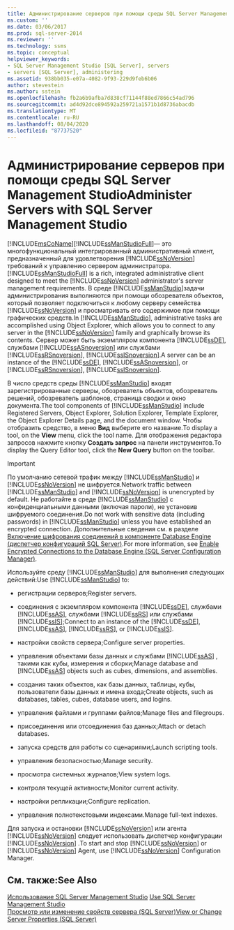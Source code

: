 ```yaml
---
title: Администрирование серверов при помощи среды SQL Server Management Studio | Документация Майкрософт
ms.custom: ''
ms.date: 03/06/2017
ms.prod: sql-server-2014
ms.reviewer: ''
ms.technology: ssms
ms.topic: conceptual
helpviewer_keywords:
- SQL Server Management Studio [SQL Server], servers
- servers [SQL Server], administering
ms.assetid: 938bb035-e07a-4082-9f93-229d9feb6b06
author: stevestein
ms.author: sstein
ms.openlocfilehash: fb2a6b9afba7d838cf71144f88ed7866c54ad796
ms.sourcegitcommit: ad4d92dce894592a259721a1571b1d8736abacdb
ms.translationtype: MT
ms.contentlocale: ru-RU
ms.lasthandoff: 08/04/2020
ms.locfileid: "87737520"
---
```

# <a name="administer-servers-with-sql-server-management-studio"></a><span data-ttu-id="a616d-102">Администрирование серверов при помощи среды SQL Server Management Studio</span><span class="sxs-lookup"><span data-stu-id="a616d-102">Administer Servers with SQL Server Management Studio</span></span>
  [!INCLUDE[msCoName](../includes/msconame-md.md)]<span data-ttu-id="a616d-103">[!INCLUDE[ssManStudioFull](../includes/ssmanstudiofull-md.md)]— это многофункциональный интегрированный административный клиент, предназначенный для удовлетворения [!INCLUDE[ssNoVersion](../includes/ssnoversion-md.md)] требований к управлению сервером администратора.</span><span class="sxs-lookup"><span data-stu-id="a616d-103">[!INCLUDE[ssManStudioFull](../includes/ssmanstudiofull-md.md)] is a rich, integrated administrative client designed to meet the [!INCLUDE[ssNoVersion](../includes/ssnoversion-md.md)] administrator's server management requirements.</span></span> <span data-ttu-id="a616d-104">В среде [!INCLUDE[ssManStudio](../includes/ssmanstudio-md.md)]задачи администрирования выполняются при помощи обозревателя объектов, который позволяет подключиться к любому серверу семейства [!INCLUDE[ssNoVersion](../includes/ssnoversion-md.md)] и просматривать его содержимое при помощи графических средств.</span><span class="sxs-lookup"><span data-stu-id="a616d-104">In [!INCLUDE[ssManStudio](../includes/ssmanstudio-md.md)], administrative tasks are accomplished using Object Explorer, which allows you to connect to any server in the [!INCLUDE[ssNoVersion](../includes/ssnoversion-md.md)] family and graphically browse its contents.</span></span> <span data-ttu-id="a616d-105">Сервер может быть экземпляром компонента [!INCLUDE[ssDE](../includes/ssde-md.md)], службами [!INCLUDE[ssASnoversion](../includes/ssasnoversion-md.md)] или службами [!INCLUDE[ssRSnoversion](../includes/ssrsnoversion-md.md)], [!INCLUDE[ssISnoversion](../includes/ssisnoversion-md.md)].</span><span class="sxs-lookup"><span data-stu-id="a616d-105">A server can be an instance of the [!INCLUDE[ssDE](../includes/ssde-md.md)], [!INCLUDE[ssASnoversion](../includes/ssasnoversion-md.md)], or [!INCLUDE[ssRSnoversion](../includes/ssrsnoversion-md.md)], [!INCLUDE[ssISnoversion](../includes/ssisnoversion-md.md)].</span></span>  
  
 <span data-ttu-id="a616d-106">В число средств среды [!INCLUDE[ssManStudio](../includes/ssmanstudio-md.md)] входят зарегистрированные серверы, обозреватель объектов, обозреватель решений, обозреватель шаблонов, страница сводки и окно документа.</span><span class="sxs-lookup"><span data-stu-id="a616d-106">The tool components of [!INCLUDE[ssManStudio](../includes/ssmanstudio-md.md)] include Registered Servers, Object Explorer, Solution Explorer, Template Explorer, the Object Explorer Details page, and the document window.</span></span> <span data-ttu-id="a616d-107">Чтобы отобразить средство, в меню **Вид** выберите его название.</span><span class="sxs-lookup"><span data-stu-id="a616d-107">To display a tool, on the **View** menu, click the tool name.</span></span> <span data-ttu-id="a616d-108">Для отображения редактора запросов нажмите кнопку **Создать запрос** на панели инструментов.</span><span class="sxs-lookup"><span data-stu-id="a616d-108">To display the Query Editor tool, click the **New Query** button on the toolbar.</span></span>  
  
> [!IMPORTANT]  
>  <span data-ttu-id="a616d-109">По умолчанию сетевой трафик между [!INCLUDE[ssManStudio](../includes/ssmanstudio-md.md)] и [!INCLUDE[ssNoVersion](../includes/ssnoversion-md.md)] не шифруется.</span><span class="sxs-lookup"><span data-stu-id="a616d-109">Network traffic between [!INCLUDE[ssManStudio](../includes/ssmanstudio-md.md)] and [!INCLUDE[ssNoVersion](../includes/ssnoversion-md.md)] is unencrypted by default.</span></span> <span data-ttu-id="a616d-110">Не работайте в среде [!INCLUDE[ssManStudio](../includes/ssmanstudio-md.md)] с конфиденциальными данными (включая пароли), не установив шифруемого соединения.</span><span class="sxs-lookup"><span data-stu-id="a616d-110">Do not work with sensitive data (including passwords) in [!INCLUDE[ssManStudio](../includes/ssmanstudio-md.md)] unless you have established an encrypted connection.</span></span> <span data-ttu-id="a616d-111">Дополнительные сведения см. в разделе [Включение шифрования соединений в компоненте Database Engine (диспетчер конфигураций SQL Server)](../database-engine/configure-windows/enable-encrypted-connections-to-the-database-engine.md).</span><span class="sxs-lookup"><span data-stu-id="a616d-111">For more information, see [Enable Encrypted Connections to the Database Engine &#40;SQL Server Configuration Manager&#41;](../database-engine/configure-windows/enable-encrypted-connections-to-the-database-engine.md).</span></span>  
  
 <span data-ttu-id="a616d-112">Используйте среду [!INCLUDE[ssManStudio](../includes/ssmanstudio-md.md)] для выполнения следующих действий:</span><span class="sxs-lookup"><span data-stu-id="a616d-112">Use [!INCLUDE[ssManStudio](../includes/ssmanstudio-md.md)] to:</span></span>  
  
-   <span data-ttu-id="a616d-113">регистрации серверов;</span><span class="sxs-lookup"><span data-stu-id="a616d-113">Register servers.</span></span>  
  
-   <span data-ttu-id="a616d-114">соединения с экземпляром компонента [!INCLUDE[ssDE](../includes/ssde-md.md)], службами [!INCLUDE[ssAS](../includes/ssas-md.md)], службами [!INCLUDE[ssRS](../includes/ssrs.md)] или службами [!INCLUDE[ssIS](../includes/ssis-md.md)];</span><span class="sxs-lookup"><span data-stu-id="a616d-114">Connect to an instance of the [!INCLUDE[ssDE](../includes/ssde-md.md)], [!INCLUDE[ssAS](../includes/ssas-md.md)], [!INCLUDE[ssRS](../includes/ssrs.md)], or [!INCLUDE[ssIS](../includes/ssis-md.md)].</span></span>  
  
-   <span data-ttu-id="a616d-115">настройки свойств сервера;</span><span class="sxs-lookup"><span data-stu-id="a616d-115">Configure server properties.</span></span>  
  
-   <span data-ttu-id="a616d-116">управления объектами базы данных и службами [!INCLUDE[ssAS](../includes/ssas-md.md)] , такими как кубы, измерения и сборки;</span><span class="sxs-lookup"><span data-stu-id="a616d-116">Manage database and [!INCLUDE[ssAS](../includes/ssas-md.md)] objects such as cubes, dimensions, and assemblies.</span></span>  
  
-   <span data-ttu-id="a616d-117">создания таких объектов, как базы данных, таблицы, кубы, пользователи базы данных и имена входа;</span><span class="sxs-lookup"><span data-stu-id="a616d-117">Create objects, such as databases, tables, cubes, database users, and logins.</span></span>  
  
-   <span data-ttu-id="a616d-118">управления файлами и группами файлов;</span><span class="sxs-lookup"><span data-stu-id="a616d-118">Manage files and filegroups.</span></span>  
  
-   <span data-ttu-id="a616d-119">присоединения или отсоединения баз данных;</span><span class="sxs-lookup"><span data-stu-id="a616d-119">Attach or detach databases.</span></span>  
  
-   <span data-ttu-id="a616d-120">запуска средств для работы со сценариями;</span><span class="sxs-lookup"><span data-stu-id="a616d-120">Launch scripting tools.</span></span>  
  
-   <span data-ttu-id="a616d-121">управления безопасностью;</span><span class="sxs-lookup"><span data-stu-id="a616d-121">Manage security.</span></span>  
  
-   <span data-ttu-id="a616d-122">просмотра системных журналов;</span><span class="sxs-lookup"><span data-stu-id="a616d-122">View system logs.</span></span>  
  
-   <span data-ttu-id="a616d-123">контроля текущей активности;</span><span class="sxs-lookup"><span data-stu-id="a616d-123">Monitor current activity.</span></span>  
  
-   <span data-ttu-id="a616d-124">настройки репликации;</span><span class="sxs-lookup"><span data-stu-id="a616d-124">Configure replication.</span></span>  
  
-   <span data-ttu-id="a616d-125">управления полнотекстовыми индексами.</span><span class="sxs-lookup"><span data-stu-id="a616d-125">Manage full-text indexes.</span></span>  
  
 <span data-ttu-id="a616d-126">Для запуска и остановки [!INCLUDE[ssNoVersion](../includes/ssnoversion-md.md)] или агента [!INCLUDE[ssNoVersion](../includes/ssnoversion-md.md)] следует использовать диспетчер конфигурации [!INCLUDE[ssNoVersion](../includes/ssnoversion-md.md)] .</span><span class="sxs-lookup"><span data-stu-id="a616d-126">To start and stop [!INCLUDE[ssNoVersion](../includes/ssnoversion-md.md)] or [!INCLUDE[ssNoVersion](../includes/ssnoversion-md.md)] Agent, use [!INCLUDE[ssNoVersion](../includes/ssnoversion-md.md)] Configuration Manager.</span></span>  
  
## <a name="see-also"></a><span data-ttu-id="a616d-127">См. также:</span><span class="sxs-lookup"><span data-stu-id="a616d-127">See Also</span></span>  
 <span data-ttu-id="a616d-128">[Использование SQL Server Management Studio](../database-engine/use-sql-server-management-studio.md) </span><span class="sxs-lookup"><span data-stu-id="a616d-128">[Use SQL Server Management Studio](../database-engine/use-sql-server-management-studio.md) </span></span>  
 [<span data-ttu-id="a616d-129">Просмотр или изменение свойств сервера (SQL Server)</span><span class="sxs-lookup"><span data-stu-id="a616d-129">View or Change Server Properties &#40;SQL Server&#41;</span></span>](../database-engine/configure-windows/view-or-change-server-properties-sql-server.md)  
  
  
